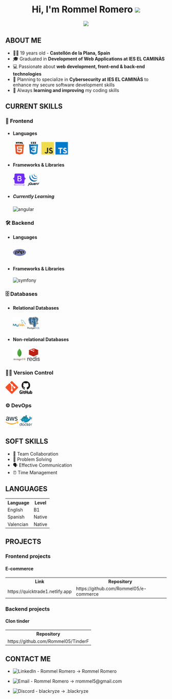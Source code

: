 <h1 align="center"><b>Hi, I'm Rommel Romero </b>
  <img src="https://media.giphy.com/media/hvRJCLFzcasrR4ia7z/giphy.gif" width="35">
</h1>

<p align="center">
  <a href="https://github.com/DenverCoder1/readme-typing-svg">
    <img src="https://readme-typing-svg.herokuapp.com?font=Time+New+Roman&color=%23C8BE25&size=25&center=true&vCenter=true&width=600&height=100&lines=Web+Developer;Frontend+Developer;Backend+Developer;">
  </a>
</p>

<div>  
  <h2>ABOUT ME</h2>
  
  <ul>
    <li>🧑‍💻 19 years old - <b>Castellón de la Plana, Spain</b></li>
    <li>🎓 Graduated in <b>Development of Web Applications at IES EL CAMINÀS</b></li>
    <li>💻 Passionate about <b>web development, front-end & back-end technologies</b></li>
    <li>🔐 Planning to specialize in <b>Cybersecurity at IES EL CAMINÀS</b> to enhance my secure software development skills</li>
    <li>🚀 Always <b>learning and improving</b> my coding skills</li>
  </ul>

  <h2>CURRENT SKILLS</h2>

  <h3>🎨 Frontend</h3>
  <ul>
    <li>
      <h4>Languages</h4>
      <p>
        <img src="https://raw.githubusercontent.com/devicons/devicon/master/icons/html5/html5-original-wordmark.svg" alt="html5" width="40" height="40"/>
        <img src="https://raw.githubusercontent.com/devicons/devicon/master/icons/css3/css3-original-wordmark.svg" alt="css3" width="40" height="40"/>
        <img src="https://raw.githubusercontent.com/devicons/devicon/master/icons/javascript/javascript-original.svg" alt="javascript" width="40" height="40"/>
        <img src="https://raw.githubusercontent.com/devicons/devicon/master/icons/typescript/typescript-original.svg" alt="typescript" width="40" height="40"/>
      </p>
    </li>
    <li>
      <h4>Frameworks & Libraries</h4>
      <p>
        <img src="https://raw.githubusercontent.com/devicons/devicon/master/icons/bootstrap/bootstrap-plain-wordmark.svg" alt="bootstrap" width="40" height="40"/>
        <img src="https://raw.githubusercontent.com/devicons/devicon/master/icons/jquery/jquery-original-wordmark.svg" alt="jquery" width="40" height="40"/>
      </p>
    </li>
    <li>
      <h5>Currently Learning</h5>
      <p>
        <img src="https://angular.io/assets/images/logos/angular/angular.svg" alt="angular" width="40" height="40"/>
      </p>
    </li>
  </ul>
  
  <h3>🛠 Backend</h3>
  <ul>
    <li>
      <h4>Languages</h4>
      <p>
        <img src="https://raw.githubusercontent.com/devicons/devicon/master/icons/php/php-original.svg" alt="php" width="40" height="40"/>
      </p>
    </li>
    <li>
      <h4>Frameworks & Libraries</h4>
      <p>
        <img src="https://symfony.com/logos/symfony_black_03.svg" alt="symfony" width="40" height="40"/>
      </p>
    </li>
  </ul>
  
  <h3>🗄️ Databases</h3>
  <ul>
    <li>
      <h4>Relational Databases</h4>
      <p>
        <img src="https://raw.githubusercontent.com/devicons/devicon/master/icons/mysql/mysql-original-wordmark.svg" alt="mysql" width="40" height="40"/>
        <img src="https://raw.githubusercontent.com/devicons/devicon/master/icons/postgresql/postgresql-original-wordmark.svg" alt="postgresql" width="40" height="40"/>  
      </p>
    </li>
    <li>
      <h4>Non-relational Databases</h4>
      <p>
        <img src="https://raw.githubusercontent.com/devicons/devicon/master/icons/mongodb/mongodb-original-wordmark.svg" alt="mongodb" width="40" height="40"/>
        <img src="https://raw.githubusercontent.com/devicons/devicon/master/icons/redis/redis-original-wordmark.svg" alt="redis" width="40" height="40"/>
      </p>
    </li>
  </ul>
  
  <h3>🧑‍💻 Version Control</h3>
  <p>
    <img src="https://raw.githubusercontent.com/devicons/devicon/master/icons/git/git-original.svg" alt="git" width="40" height="40"/>
    <img src="https://raw.githubusercontent.com/devicons/devicon/master/icons/github/github-original-wordmark.svg" alt="github" width="40" height="40"/>
  </p>

  <h3>⚙️ DevOps</h3>
  <p>
    <img src="https://raw.githubusercontent.com/devicons/devicon/master/icons/amazonwebservices/amazonwebservices-original-wordmark.svg" alt="aws" width="40" height="40"/>
    <img src="https://raw.githubusercontent.com/devicons/devicon/master/icons/docker/docker-original-wordmark.svg" alt="docker" width="40" height="40"/>
  </p>

  <h2>SOFT SKILLS</h2>
  <ul>
    <li>🤝 Team Collaboration</li>
    <li>🧩 Problem Solving</li>
    <li>🗣️ Effective Communication</li>
    <li>⏰ Time Management</li>
  </ul>

  <h2>LANGUAGES</h2>
  <table>
    <tr>
      <th>Language</th>
      <th>Level</th>
    </tr>
    <tr>
      <td>English</td>
      <td>B1</td>
    </tr>
    <tr>
      <td>Spanish</td>
      <td>Native</td>
    </tr>
    <tr>
      <td>Valencian</td>
      <td>Native</td>
    </tr>
  </table>

  <h2>PROJECTS</h2>
    <h3>Frontend projects</h3>
      <div>
        <h4>E-commerce</h4>
        <table>
          <tr>
            <th>Link</th>
            <th>Repository</th>
          </tr>
          <tr>
            <td>https://quicktrade1.netlify.app</td>
            <td>https://github.com/Rommel05/e-commerce</td>
          </tr>
        </table>
      </div>
      <h3>Backend projects</h3>
      <div>
        <h4>Clon tinder</h4>
        <table>
          <tr>
            <th>Repository</th>
          </tr>
          <tr>
            <td>https://github.com/Rommel05/TinderF</td>
          </tr>
        </table>
      </div>

  <h2>CONTACT ME</h2>
  <ul>
    <li>
      <p>
        <img src="https://raw.githubusercontent.com/rahuldkjain/github-profile-readme-generator/master/src/images/icons/Social/linked-in-alt.svg" alt="LinkedIn - Rommel Romero" height="30" width="40" /> -> Rommel Romero
      </p>
    </li>
    <li>
      <p>
        <img src="https://www.svgrepo.com/show/303161/gmail-icon-logo.svg" alt="Email - Rommel Romero" height="30" width="40" /> -> rrommel5@gmail.com
      </p>
    </li>
    <li>
      <p>
        <img src="https://raw.githubusercontent.com/rahuldkjain/github-profile-readme-generator/master/src/images/icons/Social/discord.svg" alt="Discord - blackryze" height="30" width="40" /> -> .blackryze
      </p>
    </li>
  </ul>
</div>
